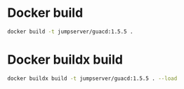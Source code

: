 # Docker build
```sh
docker build -t jumpserver/guacd:1.5.5 .
```

# Docker buildx build
```sh
docker buildx build -t jumpserver/guacd:1.5.5 . --load
```
